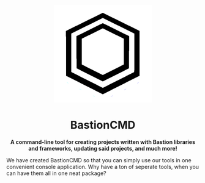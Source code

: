 <p align="center"><img image-rendering="pixelated" height="256px" width="256px" src="graphics/BastionCMD_Logo.png">
<h1 align="center">BastionCMD</h1>
<p align="center"><strong>A command-line tool for creating projects written with Bastion libraries and frameworks, updating said projects, and much more!</strong></p>
We have created BastionCMD so that you can simply use our tools in one convenient console application. Why have a ton of seperate tools, when you can have them all in one neat package?